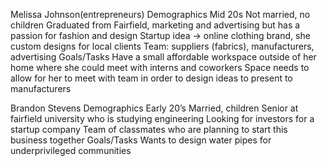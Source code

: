 Melissa Johnson(entrepreneurs)
Demographics
Mid 20s
Not married, no children
Graduated from Fairfield, marketing and advertising but has a passion for fashion and design
Startup idea → online clothing brand, she custom designs for local clients
 Team: suppliers (fabrics), manufacturers, advertising
Goals/Tasks
Have a small affordable workspace outside of her home where she could meet with interns and coworkers
Space needs to allow for her to meet with team in order to design ideas to present to manufacturers

Brandon Stevens
Demographics
Early 20’s
Married, children
Senior at fairfield university who is studying engineering
Looking for investors for a startup company
Team of classmates who are planning to start this business together
Goals/Tasks
Wants to design water pipes for underprivileged communities
